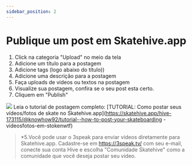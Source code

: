 ```yaml
---
sidebar_position: 2
---
```


# Publique um post em Skatehive.app

1. Click na categoria "Upload" no meio da tela
2. Adicione um título para a postagem
3. Adicione tags (logo abaixo do título))
4. Adicione uma descrição para a postagem
5. Faça uploads de videos ou textos na postagem
6. Visualize sua postagem, confira se o seu post esta certo.
7. Cliquem em "Publish"

![](https://i.imgur.com/yxDstgl.gif)
Leia o tutorial de postagem completo: [TUTORIAL: Como postar seus vídeos/fotos de skate no Skatehive.app](https://skatehive.app/hive-173115/@knowhow92/tutorial--how-to-post-your-skateboarding -videosfotos-em-stokenwtf)

> *5.Você pode usar o 3speak para enviar vídeos diretamente para Skatehive.app. Cadastre-se em https://3speak.tv/ com seu e-mail, conecte sua conta Hive e escolha "Comunidade Skatehive" como a comunidade que você deseja postar seu vídeo.
